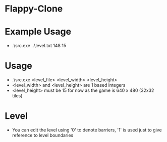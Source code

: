 # Flappy-Clone

# Example Usage
  - .\src.exe ..\level.txt 148 15

# Usage
  - .\src.exe <level_file> <level_width> <level_height>
  - <level_width> and <level_height> are 1 based integers
  - <level_height> must be 15 for now as the game is 640 x 480 (32x32 tiles)

# Level
  - You can edit the level using '0' to denote barriers, '1' is used just to give reference to level boundaries

